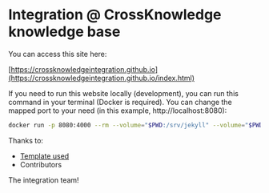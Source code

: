 # Integration @ CrossKnowledge knowledge base

You can access this site here:

[https://crossknowledgeintegration.github.io](https://crossknowledgeintegration.github.io/index.html)

If you need to run this website locally (development), you can run this command in your terminal (Docker is required). You can change the mapped port to your need (in this example, http://localhost:8080):

```bash
docker run -p 8080:4000 --rm --volume="$PWD:/srv/jekyll" --volume="$PWD/vendor/bundle:/usr/local/bundle" -e JEKYLL_ENV="development" -it jekyll/jekyll:3.8 jekyll serve
```

Thanks to:

* [Template used](http://idratherbewriting.com/documentation-theme-jekyll/index.html)
* Contributors


The integration team!
